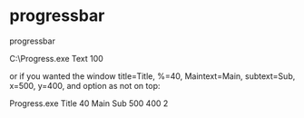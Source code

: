# progressbar
progressbar


C:\Progress.exe Text 100

or if you wanted the window title=Title, %=40, Maintext=Main, subtext=Sub, x=500, y=400, and option as not on top:

Progress.exe Title 40 Main Sub 500 400 2
